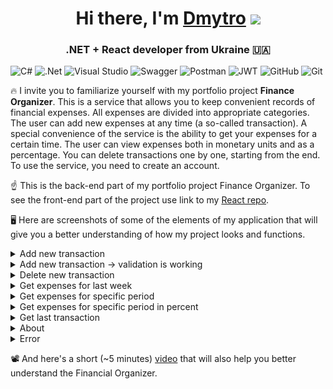 <h1 align="center">Hi there, I'm <a href="https://linkedin.com/in/dmytro-chornomaz-3a477b246" target="_blank">Dmytro</a> 
<img src="https://github.com/blackcater/blackcater/raw/main/images/Hi.gif" height="32"/></h1>
<h3 align="center">.NET + React developer from Ukraine 🇺🇦</h3>

![C#](https://img.shields.io/badge/c%23-%23239120.svg?style=for-the-badge&logo=csharp&logoColor=white)
![.Net](https://img.shields.io/badge/.NET-5C2D91?style=for-the-badge&logo=.net&logoColor=white)
![Visual Studio](https://img.shields.io/badge/Visual%20Studio-5C2D91.svg?style=for-the-badge&logo=visual-studio&logoColor=white)
![Swagger](https://img.shields.io/badge/-Swagger-%23Clojure?style=for-the-badge&logo=swagger&logoColor=white)
![Postman](https://img.shields.io/badge/Postman-FF6C37?style=for-the-badge&logo=postman&logoColor=white)
![JWT](https://img.shields.io/badge/JWT-black?style=for-the-badge&logo=JSON%20web%20tokens)
![GitHub](https://img.shields.io/badge/github-%23121011.svg?style=for-the-badge&logo=github&logoColor=white)
![Git](https://img.shields.io/badge/git-%23F05033.svg?style=for-the-badge&logo=git&logoColor=white)

🔥 I invite you to familiarize yourself with my portfolio project <b>Finance Organizer</b>. This is a service that allows you to keep convenient records of financial expenses. All expenses are divided into appropriate categories. The user can add new expenses at any time (a so-called transaction). A special convenience of the service is the ability to get your expenses for a certain time. The user can view expenses both in monetary units and as a percentage. You can delete transactions one by one, starting from the end. To use the service, you need to create an account. 

☝️ This is the back-end part of my portfolio project Finance Organizer. To see the front-end part of the project use link to my <a href="https://github.com/Dmytro-Chornomaz/React/tree/main/finance_organizer" target="_blank">React repo</a>.

🖥 Here are screenshots of some of the elements of my application that will give you a better understanding of how my project looks and functions.

<details>
<summary>Add new transaction</summary>
<img src="https://github.com/Dmytro-Chornomaz/C-Sharp/blob/master/screenshots/add_transaction.png" />
</details>
<details>
<summary>Add new transaction -> validation is working</summary>
<img src="https://github.com/Dmytro-Chornomaz/C-Sharp/blob/master/screenshots/add_transaction_validation.png" />
</details>
<details>
<summary>Delete new transaction</summary>
<img src="https://github.com/Dmytro-Chornomaz/C-Sharp/blob/master/screenshots/delete_last_transaction.png" />
</details>
<details>
<summary>Get expenses for last week</summary>
<img src="https://github.com/Dmytro-Chornomaz/C-Sharp/blob/master/screenshots/get_expenses_for_last_week.png" />
</details>
<details>
<summary>Get expenses for specific period</summary>
<img src="https://github.com/Dmytro-Chornomaz/C-Sharp/blob/master/screenshots/get_expenses_for_specific_period.png" />
</details>
<details>
<summary>Get expenses for specific period in percent</summary>
<img src="https://github.com/Dmytro-Chornomaz/C-Sharp/blob/master/screenshots/get_expenses_for_specific_period_in_percent.png" />
</details>
<details>
<summary>Get last transaction</summary>
<img src="https://github.com/Dmytro-Chornomaz/C-Sharp/blob/master/screenshots/get_last_transaction.png" />
</details>
<details>
<summary>About</summary>
<img src="https://github.com/Dmytro-Chornomaz/C-Sharp/blob/master/screenshots/about.png" />
</details>
<details>
<summary>Error</summary>
<img src="https://github.com/Dmytro-Chornomaz/C-Sharp/blob/master/screenshots/error.png" />
</details>

📽 And here's a short (~5 minutes) <a href="https://youtu.be/T-zJzzzKfbs" target="_blank">video</a> that will also help you better understand the Financial Organizer.
